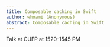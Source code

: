 ```yaml
---
title: Composable caching in Swift
author: whoami (Anonymous)
abstract: Composable caching in Swift
---
```


Talk at CUFP at 1520-1545 PM
